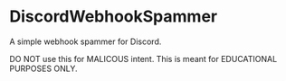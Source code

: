 # DiscordWebhookSpammer
A simple webhook spammer for Discord.

DO NOT use this for MALICOUS intent. This is meant for EDUCATIONAL PURPOSES ONLY.
